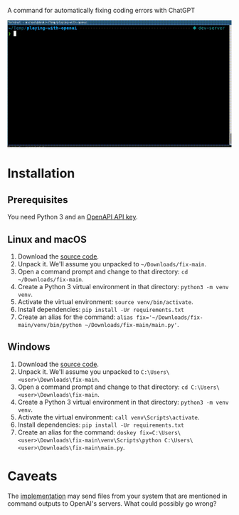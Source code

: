 A command for automatically fixing coding errors with ChatGPT

![fix Demo](demo.gif)

# Installation

## Prerequisites

You need Python 3 and an
[OpenAPI API key](https://platform.openai.com/account/api-keys).

## Linux and macOS

1. Download the [source code](https://github.com/mherrmann/fix/archive/refs/heads/main.zip).
2. Unpack it. We'll assume you unpacked to `~/Downloads/fix-main`.
3. Open a command prompt and change to that directory: `cd ~/Downloads/fix-main`.
3. Create a Python 3 virtual environment in that directory: `python3 -m venv venv`.
4. Activate the virtual environment: `source venv/bin/activate`.
5. Install dependencies: `pip install -Ur requirements.txt`
6. Create an alias for the command: `alias fix='~/Downloads/fix-main/venv/bin/python ~/Downloads/fix-main/main.py'`.

## Windows

1. Download the [source code](https://github.com/mherrmann/fix/archive/refs/heads/main.zip).
2. Unpack it. We'll assume you unpacked to `C:\Users\<user>\Downloads\fix-main`.
3. Open a command prompt and change to that directory: `cd C:\Users\<user>\Downloads\fix-main`.
3. Create a Python 3 virtual environment in that directory: `python3 -m venv venv`.
4. Activate the virtual environment: `call venv\Scripts\activate`.
5. Install dependencies: `pip install -Ur requirements.txt`
6. Create an alias for the command: `doskey fix=C:\Users\<user>\Downloads\fix-main\venv\Scripts\python C:\Users\<user>\Downloads\fix-main\main.py`.

# Caveats

The [implementation](main.py) may send files from your system that are mentioned
in command outputs to OpenAI's servers. What could possibly go wrong?
